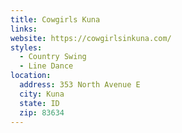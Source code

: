 ```yaml
---
title: Cowgirls Kuna
links:
website: https://cowgirlsinkuna.com/
styles: 
  - Country Swing
  - Line Dance
location:
  address: 353 North Avenue E
  city: Kuna
  state: ID
  zip: 83634
---
```

